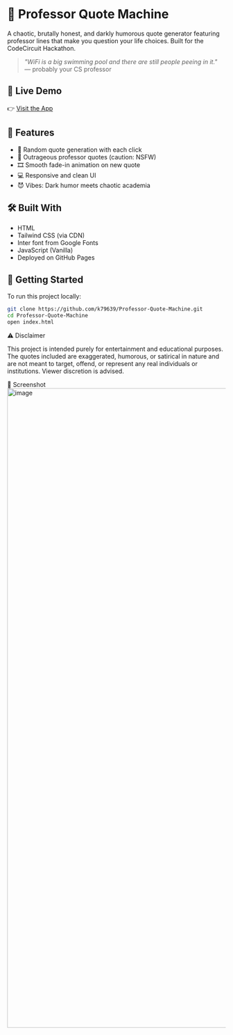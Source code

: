 # 🧠 Professor Quote Machine

A chaotic, brutally honest, and darkly humorous quote generator featuring professor lines that make you question your life choices. Built for the CodeCircuit Hackathon.

> _"WiFi is a big swimming pool and there are still people peeing in it."_  
> — probably your CS professor

## 🔗 Live Demo

👉 [Visit the App](https://k79639.github.io/Professor-Quote-Machine/)

## 🎯 Features

- 🎲 Random quote generation with each click  
- 💬 Outrageous professor quotes (caution: NSFW)  
- 🎞️ Smooth fade-in animation on new quote  
- 💻 Responsive and clean UI  
- 😈 Vibes: Dark humor meets chaotic academia

## 🛠️ Built With

- HTML  
- Tailwind CSS (via CDN)  
- Inter font from Google Fonts  
- JavaScript (Vanilla)  
- Deployed on GitHub Pages

## 🚀 Getting Started

To run this project locally:

```bash
git clone https://github.com/k79639/Professor-Quote-Machine.git
cd Professor-Quote-Machine
open index.html
```

⚠️ Disclaimer

This project is intended purely for entertainment and educational purposes.
The quotes included are exaggerated, humorous, or satirical in nature and are not meant to target, offend, or represent any real individuals or institutions.
Viewer discretion is advised.

📸 Screenshot
<img width="1470" alt="image" src="https://github.com/user-attachments/assets/62d1e90b-e845-4e40-b3d0-bf7e213cf296" />
